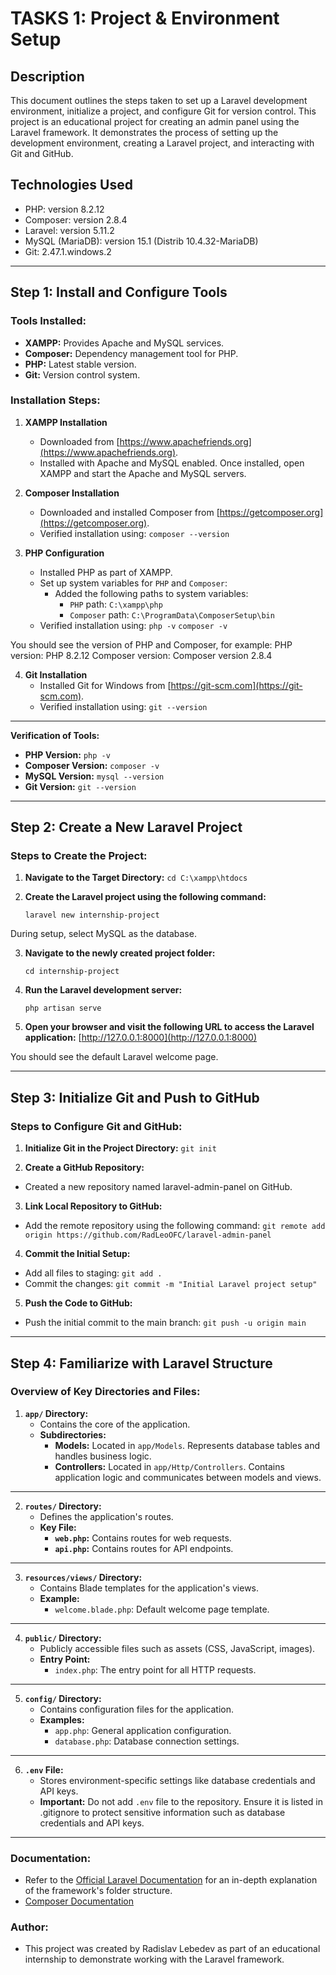 # TASKS 1: Project & Environment Setup

## Description
This document outlines the steps taken to set up a Laravel development environment, initialize a project, and configure Git for version control.
This project is an educational project for creating an admin panel using the Laravel framework. It demonstrates the process of setting up the development environment, creating a Laravel project, and interacting with Git and GitHub.

## Technologies Used
- PHP: version 8.2.12
- Composer: version 2.8.4
- Laravel: version 5.11.2
- MySQL (MariaDB): version 15.1 (Distrib 10.4.32-MariaDB)
- Git: 2.47.1.windows.2 

---

## Step 1: Install and Configure Tools

### Tools Installed:
- **XAMPP:** Provides Apache and MySQL services.
- **Composer:** Dependency management tool for PHP.
- **PHP:** Latest stable version.
- **Git:** Version control system.


### Installation Steps:

1. **XAMPP Installation**
   - Downloaded from [https://www.apachefriends.org](https://www.apachefriends.org).
   - Installed with Apache and MySQL enabled. Once installed, open XAMPP and start the Apache and MySQL servers.
   
2. **Composer Installation**
   - Downloaded and installed Composer from [https://getcomposer.org](https://getcomposer.org).
   - Verified installation using:
     `composer --version`  

3. **PHP Configuration**
   - Installed PHP as part of XAMPP.
   - Set up system variables for `PHP` and `Composer`:
     - Added the following paths to system variables:
       - `PHP` path: `C:\xampp\php`
       - `Composer` path: `C:\ProgramData\ComposerSetup\bin`
   - Verified installation using:
     `php -v`
     `composer -v`

You should see the version of PHP and Composer, for example:
     PHP version: PHP 8.2.12
     Composer version: Composer version 2.8.4
     

4. **Git Installation**
   - Installed Git for Windows from [https://git-scm.com](https://git-scm.com).
   - Verified installation using:
     `git --version`
     
---

**Verification of Tools:**
- **PHP Version:** `php -v`
- **Composer Version:** `composer -v`
- **MySQL Version:** `mysql --version`
- **Git Version:** `git --version`

---

## Step 2: Create a New Laravel Project

### Steps to Create the Project:

1. **Navigate to the Target Directory:**
   `cd C:\xampp\htdocs`

2. **Create the Laravel project using the following command:**

   `laravel new internship-project`

During setup, select MySQL as the database.

3. **Navigate to the newly created project folder:**

   `cd internship-project`

4. **Run the Laravel development server:**

   `php artisan serve`

5. **Open your browser and visit the following URL to access the Laravel application:** [http://127.0.0.1:8000](http://127.0.0.1:8000)

You should see the default Laravel welcome page.

---

## Step 3: Initialize Git and Push to GitHub

### Steps to Configure Git and GitHub:

1. **Initialize Git in the Project Directory:**
   `git init`

2. **Create a GitHub Repository:**
- Created a new repository named laravel-admin-panel on GitHub.

3. **Link Local Repository to GitHub:**
- Add the remote repository using the following command:
   `git remote add origin https://github.com/RadLeoOFC/laravel-admin-panel`

4. **Commit the Initial Setup:**
- Add all files to staging:
   `git add .`
- Commit the changes:
   `git commit -m "Initial Laravel project setup"`

5. **Push the Code to GitHub:**
- Push the initial commit to the main branch:
   `git push -u origin main`

---

## Step 4: Familiarize with Laravel Structure

### Overview of Key Directories and Files:

1. **`app/` Directory:**
   - Contains the core of the application.
   - **Subdirectories:**
     - **Models:** Located in `app/Models`. Represents database tables and handles business logic.
     - **Controllers:** Located in `app/Http/Controllers`. Contains application logic and communicates between models and views.

---

2. **`routes/` Directory:**
   - Defines the application's routes.
   - **Key File:**
     - **`web.php`:** Contains routes for web requests.
     - **`api.php`:** Contains routes for API endpoints.

---

3. **`resources/views/` Directory:**
   - Contains Blade templates for the application's views.
   - **Example:**
     - `welcome.blade.php`: Default welcome page template.

---

4. **`public/` Directory:**
   - Publicly accessible files such as assets (CSS, JavaScript, images).
   - **Entry Point:**
     - `index.php`: The entry point for all HTTP requests.

---

5. **`config/` Directory:**
   - Contains configuration files for the application.
   - **Examples:**
     - `app.php`: General application configuration.
     - `database.php`: Database connection settings.

---

6. **`.env` File:**
   - Stores environment-specific settings like database credentials and API keys.
   - **Important:** Do not add `.env` file to the repository. Ensure it is listed in .gitignore to protect sensitive information such as database credentials and API keys.

---

### **Documentation:**
- Refer to the [Official Laravel Documentation](https://laravel.com/docs) for an in-depth explanation of the framework's folder structure.
- [Composer Documentation](https://getcomposer.org/doc/)

### **Author:** 
- This project was created by Radislav Lebedev as part of an educational internship to demonstrate working with the Laravel framework.










